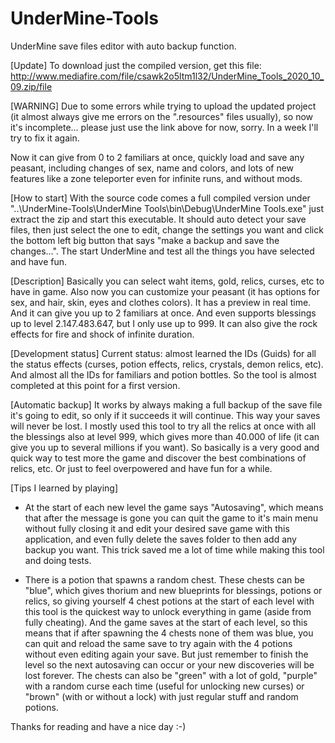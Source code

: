 # UnderMine-Tools
UnderMine save files editor with auto backup function.

[Update]
To download just the compiled version, get this file: http://www.mediafire.com/file/csawk2o5ltm1l32/UnderMine_Tools_2020_10_09.zip/file

[WARNING] Due to some errors while trying to upload the updated project (it almost always give me errors on the ".resources" files usually), so now it's incomplete... please just use the link above for now, sorry. In a week I'll try to fix it again.

Now it can give from 0 to 2 familiars at once, quickly load and save any peasant, including changes of sex, name and colors, and lots of new features like a zone teleporter even for infinite runs, and without mods.

[How to start]
With the source code comes a full compiled version under "..\UnderMine-Tools\UnderMine Tools\bin\Debug\UnderMine Tools.exe" just extract the zip and start this executable. It should auto detect your save files, then just select the one to edit, change the settings you want and click the bottom left big button that says "make a backup and save the changes...". The start UnderMine and test all the things you have selected and have fun.

[Description]
Basically you can select waht items, gold, relics, curses, etc to have in game. Also now you can customize your peasant (it has options for sex, and hair, skin, eyes and clothes colors). It has a preview in real time. And it can give you up to 2 familiars at once. And even supports blessings up to level 2.147.483.647, but I only use up to 999. It can also give the rock effects for fire and shock of infinite duration.
 
 [Development status]
 Current status: almost learned the IDs (Guids) for all the status effects (curses, potion effects, relics, crystals, demon relics, etc). And almost all the IDs for familiars and potion bottles. So the tool is almost completed at this point for a first version.
 
 [Automatic backup]
 It works by always making a full backup of the save file it's going to edit, so only if it succeeds it will continue. This way your saves will never be lost. I mostly used this tool to try all the relics at once with all the blessings also at level 999, which gives more than 40.000 of life (it can give you up to several millions if you want). So basically is a very good and quick way to test more the game and discover the best combinations of relics, etc. Or just to feel overpowered and have fun for a while.

[Tips I learned by playing]

- At the start of each new level the game says "Autosaving", which means that after the message is gone you can quit the game to it's main menu without fully closing it and edit your desired save game with this application, and even fully delete the saves folder to then add any backup you want. This trick saved me a lot of time while making this tool and doing tests.

- There is a potion that spawns a random chest. These chests can be "blue", which gives thorium and new blueprints for blessings, potions or relics, so giving yourself 4 chest potions at the start of each level with this tool is the quickest way to unlock everything in game (aside from fully cheating). And the game saves at the start of each level, so this means that if after spawning the 4 chests none of them was blue, you can quit and reload the same save to try again with the 4 potions without even editing again your save. But just remember to finish the level so the next autosaving can occur or your new discoveries will be lost forever. The chests can also be "green" with a lot of gold, "purple" with a random curse each time (useful for unlocking new curses) or "brown" (with or without a lock) with just regular stuff and random potions.

Thanks for reading and have a nice day :-)
